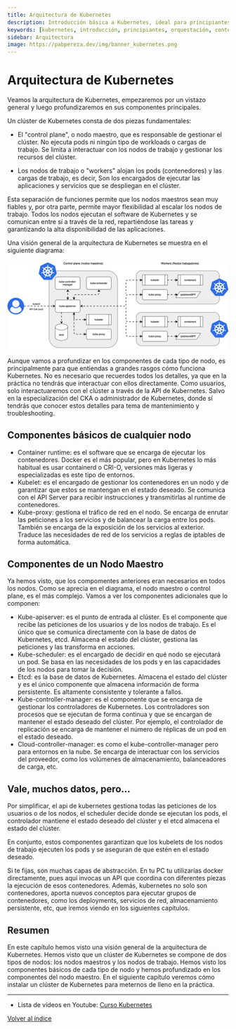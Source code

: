 ```yaml
---
title: Arquitectura de Kubernetes 
description: Introducción básica a Kubernetes, ideal para principiantes que desean aprender sobre esta tecnología de orquestación de contenedores.
keywords: [kubernetes, introducción, principiantes, orquestación, contenedores]
sidebar: Arquitectura 
image: https://pabpereza.dev/img/banner_kubernetes.png
---
```


# Arquitectura de Kubernetes
Veamos la arquitectura de Kubernetes, empezaremos por un vistazo general y luego profundizaremos en sus componentes principales. 

Un clúster de Kubernetes consta de dos piezas fundamentales:
* El "control plane", o nodo maestro, que es responsable de gestionar el clúster. No ejecuta pods ni ningún tipo de workloads o cargas de trabajo. Se limita a interactuar con los nodos de trabajo y gestionar los recursos del clúster.

* Los nodos de trabajo o "workers" alojan los pods (contenedores) y las cargas de trabajo, es decir, Son los encargados de ejecutar las aplicaciones y servicios que se despliegan en el clúster.

Esta separación de funciones permite que los nodos maestros sean muy fiables y, por otra parte, permite mayor flexibilidad al escalar los nodos de trabajo. Todos los nodos ejecutan el software de Kubernetes y se comunican entre sí a través de la red, repartiéndose las tareas y garantizando la alta disponibilidad de las aplicaciones.

Una visión general de la arquitectura de Kubernetes se muestra en el siguiente diagrama:

![Arquitectura de Kubernetes](./diagramas/arquitectura.drawio.svg)

Aunque vamos a profundizar en los componentes de cada tipo de nodo, es principalmente para que entiendas a grandes rasgos cómo funciona Kubernetes. No es necesario que recuerdes todos los detalles, ya que en la práctica no tendrás que interactuar con ellos directamente. Como usuarios, solo interactuaremos con el clúster a través de la API de Kubernetes. Salvo en la especialización del CKA o administrador de Kubernetes, donde sí tendrás que conocer estos detalles para tema de mantenimiento y troubleshooting.

## Componentes básicos de cualquier nodo 
 - Container runtime: es el software que se encarga de ejecutar los contenedores. Docker es el más popular, pero en Kubernetes lo más habitual es usar containerd o CRI-O, versiones más ligeras y especializadas es este tipo de entornos.
 - Kubelet: es el encargado de gestionar  los contenedores en un nodo y de garantizar que estos se mantengan en el estado deseado. Se comunica con el API Server para recibir instrucciones y transmitirlas al runtime de contenedores.
 - Kube-proxy: gestiona el tráfico de red en el nodo. Se encarga de enrutar las peticiones a los servicios y de balancear la carga entre los pods. También se encarga de la exposición de los servicios al exterior. Traduce las necesidades de red de los servicios a reglas de iptables de forma automática.


## Componentes de un Nodo Maestro
Ya hemos visto, que los compomentes anteriores eran necesarios en todos los nodos. Como se aprecia en el diagrama, el nodo maestro o control plane, es el más complejo. Vamos a ver los componentes adicionales que lo componen:
- Kube-apiserver: es el punto de entrada al clúster. Es el componente que recibe las peticiones de los usuarios y de los nodos de trabajo. Es el único que se comunica directamente con la base de datos de Kubernetes, etcd. Almacena el estado del clúster, gestiona las peticiones y las transforma en acciones. 
- Kube-scheduler: es el encargado de decidir en qué nodo se ejecutará un pod. Se basa en las necesidades de los pods y en las capacidades de los nodos para tomar la decisión.
- Etcd: es la base de datos de Kubernetes. Almacena el estado del clúster y es el único componente que almacena información de forma persistente. Es altamente consistente y tolerante a fallos.
- Kube-controller-manager: es el componente que se encarga de gestionar los controladores de Kubernetes. Los controladores son procesos que se ejecutan de forma continua y que se encargan de mantener el estado deseado del clúster. Por ejemplo, el controlador de replicación se encarga de mantener el número de réplicas de un pod en el estado deseado.
- Cloud-controller-manager: es como el kube-controller-manager pero para entornos en la nube. Se encarga de interactuar con los servicios del proveedor, como los volúmenes de almacenamiento, balanceadores de carga, etc.

## Vale, muchos datos, pero...
Por simplificar, el api de kubernetes gestiona todas las peticiones de los usuarios o de los nodos, el scheduler decide donde se ejecutan los pods, el controlador mantiene el estado deseado del clúster y el etcd almacena el estado del clúster.

En conjunto, estos componentes garantizan que los kubelets de los nodos de trabajo ejecuten los pods y se aseguran de que estén en el estado deseado.

Si te fijas, son muchas capas de abstracción. En tu PC tu utilizarías docker directamente, pues aquí invocas un API que coordina con diferentes piezas la ejecución de esos contenedores. Además, kubernetes no solo son contenedores, aporta nuevos conceptos para ejecutar grupos de contenedores, como los deployments, servicios de red, almacenamiento persistente, etc, que iremos viendo en los siguientes capítulos.

## Resumen
En este capítulo hemos visto una visión general de la arquitectura de Kubernetes. Hemos visto que un clúster de Kubernetes se compone de dos tipos de nodos: los nodos maestros y los nodos de trabajo. Hemos visto los componentes básicos de cada tipo de nodo y hemos profundizado en los componentes del nodo maestro. En el siguiente capítulo veremos cómo instalar un clúster de Kubernetes para meternos de lleno en la práctica.


---
* Lista de vídeos en Youtube: [Curso Kubernetes](https://www.youtube.com/playlist?list=PLQhxXeq1oc2k9MFcKxqXy5GV4yy7wqSma)

[Volver al índice](README.md#índice)